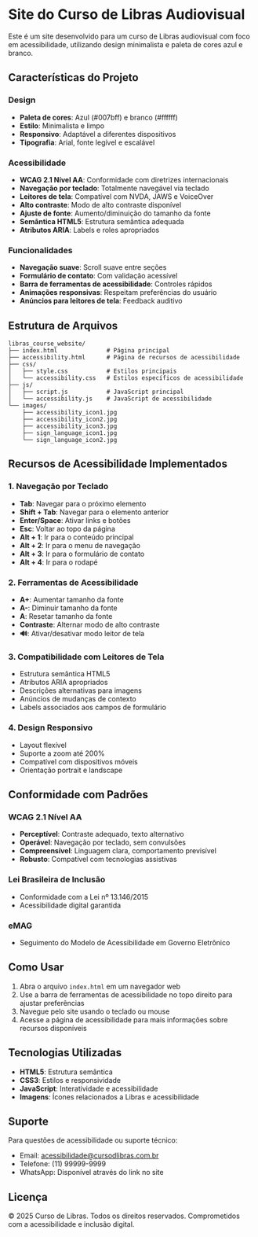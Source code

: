 # Site do Curso de Libras Audiovisual

Este é um site desenvolvido para um curso de Libras audiovisual com foco em acessibilidade, utilizando design minimalista e paleta de cores azul e branco.

## Características do Projeto

### Design
- **Paleta de cores**: Azul (#007bff) e branco (#ffffff)
- **Estilo**: Minimalista e limpo
- **Responsivo**: Adaptável a diferentes dispositivos
- **Tipografia**: Arial, fonte legível e escalável

### Acessibilidade
- **WCAG 2.1 Nível AA**: Conformidade com diretrizes internacionais
- **Navegação por teclado**: Totalmente navegável via teclado
- **Leitores de tela**: Compatível com NVDA, JAWS e VoiceOver
- **Alto contraste**: Modo de alto contraste disponível
- **Ajuste de fonte**: Aumento/diminuição do tamanho da fonte
- **Semântica HTML5**: Estrutura semântica adequada
- **Atributos ARIA**: Labels e roles apropriados

### Funcionalidades
- **Navegação suave**: Scroll suave entre seções
- **Formulário de contato**: Com validação acessível
- **Barra de ferramentas de acessibilidade**: Controles rápidos
- **Animações responsivas**: Respeitam preferências do usuário
- **Anúncios para leitores de tela**: Feedback auditivo

## Estrutura de Arquivos

```
libras_course_website/
├── index.html              # Página principal
├── accessibility.html      # Página de recursos de acessibilidade
├── css/
│   ├── style.css           # Estilos principais
│   └── accessibility.css   # Estilos específicos de acessibilidade
├── js/
│   ├── script.js           # JavaScript principal
│   └── accessibility.js    # JavaScript de acessibilidade
└── images/
    ├── accessibility_icon1.jpg
    ├── accessibility_icon2.jpg
    ├── accessibility_icon3.jpg
    ├── sign_language_icon1.jpg
    └── sign_language_icon2.jpg
```

## Recursos de Acessibilidade Implementados

### 1. Navegação por Teclado
- **Tab**: Navegar para o próximo elemento
- **Shift + Tab**: Navegar para o elemento anterior
- **Enter/Space**: Ativar links e botões
- **Esc**: Voltar ao topo da página
- **Alt + 1**: Ir para o conteúdo principal
- **Alt + 2**: Ir para o menu de navegação
- **Alt + 3**: Ir para o formulário de contato
- **Alt + 4**: Ir para o rodapé

### 2. Ferramentas de Acessibilidade
- **A+**: Aumentar tamanho da fonte
- **A-**: Diminuir tamanho da fonte
- **A**: Resetar tamanho da fonte
- **Contraste**: Alternar modo de alto contraste
- **🔊**: Ativar/desativar modo leitor de tela

### 3. Compatibilidade com Leitores de Tela
- Estrutura semântica HTML5
- Atributos ARIA apropriados
- Descrições alternativas para imagens
- Anúncios de mudanças de contexto
- Labels associados aos campos de formulário

### 4. Design Responsivo
- Layout flexível
- Suporte a zoom até 200%
- Compatível com dispositivos móveis
- Orientação portrait e landscape

## Conformidade com Padrões

### WCAG 2.1 Nível AA
- **Perceptível**: Contraste adequado, texto alternativo
- **Operável**: Navegação por teclado, sem convulsões
- **Compreensível**: Linguagem clara, comportamento previsível
- **Robusto**: Compatível com tecnologias assistivas

### Lei Brasileira de Inclusão
- Conformidade com a Lei nº 13.146/2015
- Acessibilidade digital garantida

### eMAG
- Seguimento do Modelo de Acessibilidade em Governo Eletrônico

## Como Usar

1. Abra o arquivo `index.html` em um navegador web
2. Use a barra de ferramentas de acessibilidade no topo direito para ajustar preferências
3. Navegue pelo site usando o teclado ou mouse
4. Acesse a página de acessibilidade para mais informações sobre recursos disponíveis

## Tecnologias Utilizadas

- **HTML5**: Estrutura semântica
- **CSS3**: Estilos e responsividade
- **JavaScript**: Interatividade e acessibilidade
- **Imagens**: Ícones relacionados a Libras e acessibilidade

## Suporte

Para questões de acessibilidade ou suporte técnico:
- Email: acessibilidade@cursodlibras.com.br
- Telefone: (11) 99999-9999
- WhatsApp: Disponível através do link no site

## Licença

© 2025 Curso de Libras. Todos os direitos reservados.
Comprometidos com a acessibilidade e inclusão digital.


